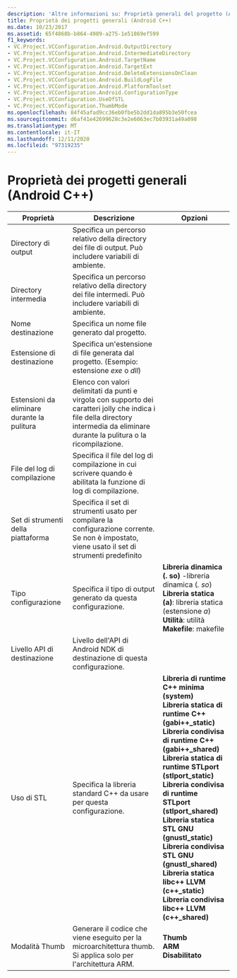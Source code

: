 ```yaml
---
description: 'Altre informazioni su: Proprietà generali del progetto (Android C++)'
title: Proprietà dei progetti generali (Android C++)
ms.date: 10/23/2017
ms.assetid: 65f4868b-b864-4989-a275-1e51869ef599
f1_keywords:
- VC.Project.VCConfiguration.Android.OutputDirectory
- VC.Project.VCConfiguration.Android.IntermediateDirectory
- VC.Project.VCConfiguration.Android.TargetName
- VC.Project.VCConfiguration.Android.TargetExt
- VC.Project.VCConfiguration.Android.DeleteExtensionsOnClean
- VC.Project.VCConfiguration.Android.BuildLogFile
- VC.Project.VCConfiguration.Android.PlatformToolset
- VC.Project.VCConfiguration.Android.ConfigurationType
- VC.Project.VCConfiguration.UseOfSTL
- VC.Project.VCConfiguration.ThumbMode
ms.openlocfilehash: 84f45afad9cc36eb0fbe5b2dd1da895b3e50fcea
ms.sourcegitcommit: d6af41e42699628c3e2e6063ec7b03931a49a098
ms.translationtype: MT
ms.contentlocale: it-IT
ms.lasthandoff: 12/11/2020
ms.locfileid: "97319235"
---
```

# <a name="general-project-properties-android-c"></a>Proprietà dei progetti generali (Android C++)

| Proprietà | Descrizione | Opzioni |
|--|--|--|
| Directory di output | Specifica un percorso relativo della directory dei file di output. Può includere variabili di ambiente. |
| Directory intermedia | Specifica un percorso relativo della directory dei file intermedi. Può includere variabili di ambiente. |
| Nome destinazione | Specifica un nome file generato dal progetto. |
| Estensione di destinazione | Specifica un'estensione di file generata dal progetto. (Esempio: estensione *exe* o *dll*) |
| Estensioni da eliminare durante la pulitura | Elenco con valori delimitati da punti e virgola con supporto dei caratteri jolly che indica i file della directory intermedia da eliminare durante la pulitura o la ricompilazione. |
| File del log di compilazione | Specifica il file del log di compilazione in cui scrivere quando è abilitata la funzione di log di compilazione. |
| Set di strumenti della piattaforma | Specifica il set di strumenti usato per compilare la configurazione corrente. Se non è impostato, viene usato il set di strumenti predefinito |
| Tipo configurazione | Specifica il tipo di output generato da questa configurazione. | **Libreria dinamica (. so)** -libreria dinamica (*. so*)<br>**Libreria statica (a)**: libreria statica (estensione *a*)<br>**Utilità**: utilità<br>**Makefile**: makefile<br> |
| Livello API di destinazione | Livello dell'API di Android NDK di destinazione di questa configurazione. |
| Uso di STL | Specifica la libreria standard C++ da usare per questa configurazione. | **Libreria di runtime C++ minima (system)**<br>**Libreria statica di runtime C++ (gabi++_static)**<br>**Libreria condivisa di runtime C++ (gabi++_shared)**<br>**Libreria statica di runtime STLport (stlport_static)**<br>**Libreria condivisa di runtime STLport (stlport_shared)**<br>**Libreria statica STL GNU (gnustl_static)**<br>**Libreria condivisa STL GNU (gnustl_shared)**<br>**Libreria statica libc++ LLVM (c++_static)**<br>**Libreria condivisa libc++ LLVM (c++_shared)**<br> |
| Modalità Thumb | Generare il codice che viene eseguito per la microarchitettura thumb. Si applica solo per l'architettura ARM. | **Thumb**<br>**ARM**<br>**Disabilitato**<br> |
